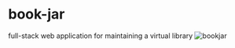# book-jar
full-stack web application for maintaining a virtual library
![bookjar](https://user-images.githubusercontent.com/92265662/175800845-de52bfe5-94bc-405b-afc5-27a8e32a5507.JPG)
